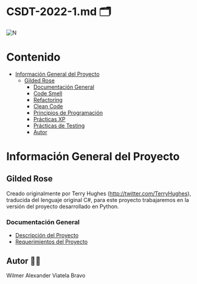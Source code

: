 # CSDT-2022-1.md :card_index_dividers:	

![N](https://escuelaing.s3.amazonaws.com/staging/images/logo-ecijg.width-380.png)

# Contenido
- [Información General del Proyecto](#información-general-del-proyecto)
  * [Gilded Rose](#gilded-rose)
    + [Documentación General](#documentación-general)
    + [Code Smell](https://github.com/alexviatela/GildedRose-Refactoring-Kata/blob/main/readme_files/code_smell%20and%20refactoring.md)
    + [Refactoring](https://github.com/alexviatela/GildedRose-Refactoring-Kata/blob/main/readme_files/code_smell%20and%20refactoring.md)
    + [Clean Code](https://github.com/alexviatela/GildedRose-Refactoring-Kata/blob/main/readme_files/clean%20code%20and%20programming%20principles.md)
    + [Principios de Programación](https://github.com/alexviatela/GildedRose-Refactoring-Kata/blob/main/readme_files/clean%20code%20and%20programming%20principles.md)
    + [Prácticas XP](https://github.com/alexviatela/GildedRose-Refactoring-Kata/blob/main/readme_files/clean%20code%20and%20programming%20principles.md)
    + [Prácticas de Testing](https://github.com/alexviatela/GildedRose-Refactoring-Kata/blob/main/readme_files/testing%20practices.md)
    + [Autor](#autor)

# Información General del Proyecto
## Gilded Rose
Creado originalmente por Terry Hughes (http://twitter.com/TerryHughes), traducida del lenguaje original C#, para este proyecto trabajaremos en la versión del proyecto desarrollado en Python.

### Documentación General
* [Descripción del Proyecto](http://iamnotmyself.com/2011/02/14/refactor-this-the-gilded-rose-kata/)
* [Requerimientos del Proyecto](https://github.com/alexviatela/GildedRose-Refactoring-Kata/blob/develop_code_refactoring/GildedRoseRequirements.txt "Requerimientos del Proyecto")






## Autor :man_beard:
Wilmer Alexander Viatela Bravo


